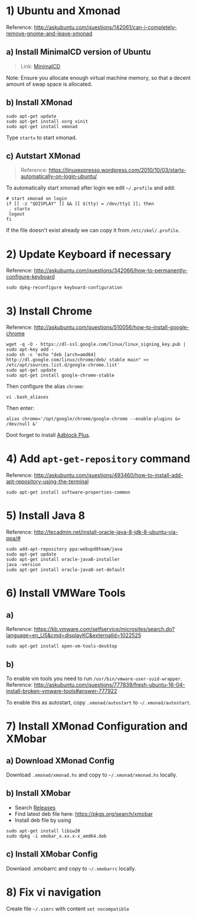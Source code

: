 # 1) Ubuntu and Xmonad
Reference: http://askubuntu.com/questions/142061/can-i-completely-remove-gnome-and-leave-xmonad

## a) Install MinimalCD version of Ubuntu
> Link: [MinimalCD](https://help.ubuntu.com/community/Installation/MinimalCD)

Note: Ensure you allocate enough virtual machine memory, so that a decent amount of swap space is allocated.

## b) Install XMonad
```shell
sudo apt-get update
sudo apt-get install xorg xinit
sudo apt-get install xmonad
```
Type `startx` to start xmonad.

## c) Autstart XMonad
> Reference: https://linuxexpresso.wordpress.com/2010/10/03/startx-automatically-on-login-ubuntu/

To automatically start xmonad after login we edit `~/.profile` and add:
```shell
# start xmonad on login
if [[ -z "$DISPLAY" ]] && [[ $(tty) = /dev/tty1 ]]; then
 . startx
 logout
fi
```
If the file doesn't exist already we can copy it from `/etc/skel/.profile`.

# 2) Update Keyboard if necessary
Reference: http://askubuntu.com/questions/342066/how-to-permanently-configure-keyboard
```shell
sudo dpkg-reconfigure keyboard-configuration
```

# 3) Install Chrome
Reference: http://askubuntu.com/questions/510056/how-to-install-google-chrome
```shell
wget -q -O - https://dl-ssl.google.com/linux/linux_signing_key.pub | sudo apt-key add - 
sudo sh -c 'echo "deb [arch=amd64] http://dl.google.com/linux/chrome/deb/ stable main" >> /etc/apt/sources.list.d/google-chrome.list'
sudo apt-get update 
sudo apt-get install google-chrome-stable
```
Then configure the alias `chrome`:
```shell
vi .bash_aliases
```
Then enter:
```shell
alias chrome='/opt/google/chrome/google-chrome --enable-plugins &> /dev/null &'
```

Dont forget to install [Adblock Plus](https://chrome.google.com/webstore/detail/adblock-plus/cfhdojbkjhnklbpkdaibdccddilifddb).

# 4) Add `apt-get-repository` command
Reference: http://askubuntu.com/questions/493460/how-to-install-add-apt-repository-using-the-terminal
```shell
sudo apt-get install software-properties-common
```

# 5) Install Java 8
Reference: http://tecadmin.net/install-oracle-java-8-jdk-8-ubuntu-via-ppa/#
```shell
sudo add-apt-repository ppa:webupd8team/java
sudo apt-get update
sudo apt-get install oracle-java8-installer
java -version
sudo apt-get install oracle-java8-set-default
```

# 6) Install VMWare Tools
## a) 
Reference: https://kb.vmware.com/selfservice/microsites/search.do?language=en_US&cmd=displayKC&externalId=1022525
```shell
sudo apt-get install open-vm-tools-desktop
```
## b)
To enable vm tools you need to run `/usr/bin/vmware-user-suid-wrapper`.
Reference: http://askubuntu.com/questions/777839/fresh-ubuntu-16-04-install-broken-vmware-tools#answer-777922

To enable this as autostart, copy `.xmonad/autostart` to `~/.xmonad/autostart`.

# 7) Install XMonad Configuration and XMobar
## a) Download XMonad Config
Download `.xmonad/xmonad.hs` and copy to `~/.xmonad/xmonad.hs` locally.
## b) Install XMobar
- Search [Releases](http://projects.haskell.org/xmobar/releases.html)
- Find latest deb file here: https://pkgs.org/search/xmobar
- Install deb file by using
```shell
sudo apt-get install libiw20
sudo dpkg -i xmobar_x.xx.x-x_amd64.deb
```
## c) Install XMobar Config
Downlaod .xmobarrc and copy to `~/.xmobarrc` locally.

# 8) Fix vi navigation
Create file `~/.vimrc` with content `set nocompatible`
